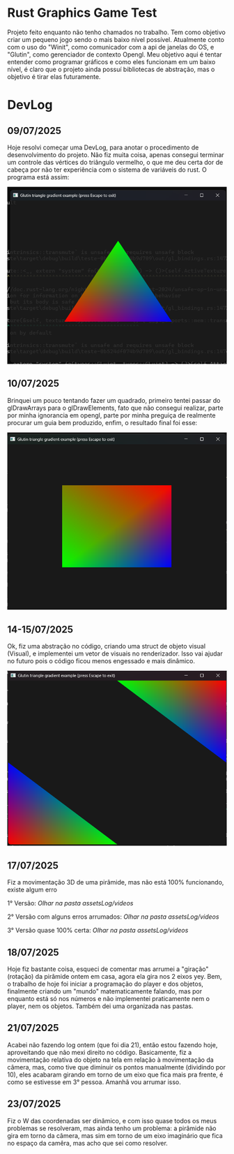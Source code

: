 # Rust Graphics Game Test
    
   Projeto feito enquanto não tenho chamados no trabalho. Tem como objetivo criar um pequeno jogo sendo o mais baixo nível possível.
   Atualmente conto com o uso do "Winit", como comunicador com a api de janelas do OS, e "Glutin", como gerenciador de contexto Opengl.
   Meu objetivo aqui é tentar entender como programar gráficos e como eles funcionam em um baixo nível, é claro que o projeto ainda possuí bibliotecas de abstração, mas o objetivo é tirar elas futuramente.

# DevLog

## 09/07/2025

   Hoje resolvi começar uma DevLog, para anotar o procedimento de desenvolvimento do projeto.
   Não fiz muita coisa, apenas consegui terminar um controle das vértices do triângulo vermelho, o que me deu certa dor de cabeça por não ter experiência com o sistema de variáveis do rust.
   O programa está assim:

   <img src = "assetsLog/primeira.png">

## 10/07/2025
    
   Brinquei um pouco tentando fazer um quadrado, primeiro tentei passar do glDrawArrays para o glDrawElements, fato que não consegui realizar, parte por minha ignorancia em opengl, parte por minha preguiça de realmente procurar um guia bem produzido, enfim, o resultado final foi esse:

   <img src = "assetsLog/quadrado.png">

## 14-15/07/2025
   
   Ok, fiz uma abstração no código, criando uma struct de objeto visual (Visual), e implementei um vetor de visuais no renderizador. Isso vai ajudar no futuro pois o código ficou menos engessado e mais dinâmico.

   <img src = "assetsLog/dois.png">

## 17/07/2025

   Fiz a movimentação 3D de uma pirâmide, mas não está 100% funcionando, existe algum erro

   1° Versão: *Olhar na pasta assetsLog/videos*
   
   2° Versão com alguns erros arrumados: *Olhar na pasta assetsLog/videos*

   3° Versão quase 100% certa: *Olhar na pasta assetsLog/videos*

## 18/07/2025

   Hoje fiz bastante coisa, esqueci de comentar mas arrumei a "giração" (rotação) da pirâmide ontem em casa, agora ela gira nos 2 eixos yey.
   Bem, o trabalho de hoje foi iniciar a programação do player e dos objetos, finalmente criando um "mundo" matematicamente falando, mas por enquanto está só nos números e não implementei praticamente nem o player, nem os objetos. Também dei uma organizada nas pastas.

## 21/07/2025

   Acabei não fazendo log ontem (que foi dia 21), então estou fazendo hoje, aproveitando que não mexi direito no código.
   Basicamente, fiz a movimentação relativa do objeto na tela em relação à movimentação da câmera, mas, como tive que diminuir os pontos manualmente (dividindo por 10), eles acabaram girando em torno de um eixo que fica mais pra frente, é como se estivesse em 3° pessoa. Amanhã vou arrumar isso.

## 23/07/2025

   Fiz o W das coordenadas ser dinâmico, e com isso quase todos os meus problemas se resolveram, mas ainda tenho um problema: a pirâmide não gira em torno da câmera, mas sim em torno de um eixo imaginário que fica no espaço da camêra, mas acho que sei como resolver.
